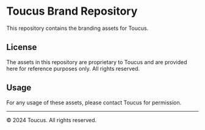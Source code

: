 # Toucus Brand Repository

This repository contains the branding assets for Toucus.

## License

The assets in this repository are proprietary to Toucus and are provided here for reference purposes only. All rights reserved.

## Usage

For any usage of these assets, please contact Toucus for permission.

---

© 2024 Toucus. All rights reserved.
